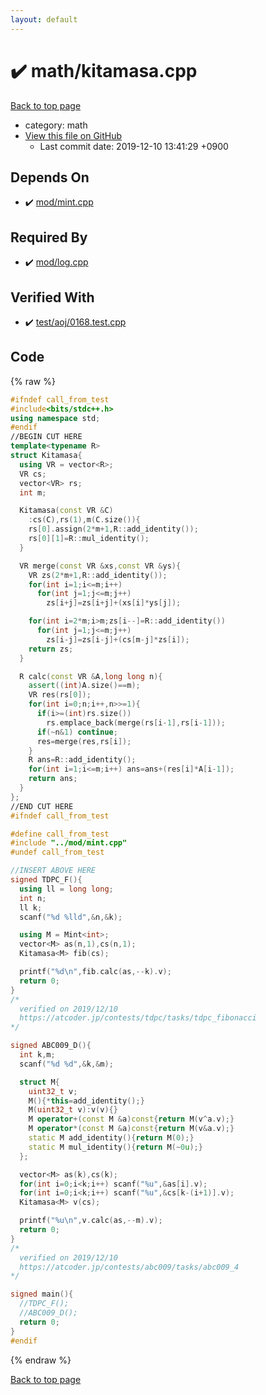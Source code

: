 ```yaml
---
layout: default
---
```


<!-- mathjax config similar to math.stackexchange -->
<script type="text/javascript" async
  src="https://cdnjs.cloudflare.com/ajax/libs/mathjax/2.7.5/MathJax.js?config=TeX-MML-AM_CHTML">
</script>
<script type="text/x-mathjax-config">
  MathJax.Hub.Config({
    TeX: { equationNumbers: { autoNumber: "AMS" }},
    tex2jax: {
      inlineMath: [ ['$','$'] ],
      processEscapes: true
    },
    "HTML-CSS": { matchFontHeight: false },
    displayAlign: "left",
    displayIndent: "2em"
  });
</script>

<script type="text/javascript" src="https://cdnjs.cloudflare.com/ajax/libs/jquery/3.4.1/jquery.min.js"></script>
<script src="https://cdn.jsdelivr.net/npm/jquery-balloon-js@1.1.2/jquery.balloon.min.js" integrity="sha256-ZEYs9VrgAeNuPvs15E39OsyOJaIkXEEt10fzxJ20+2I=" crossorigin="anonymous"></script>
<script type="text/javascript" src="../../assets/js/copy-button.js"></script>
<link rel="stylesheet" href="../../assets/css/copy-button.css" />


# :heavy_check_mark: math/kitamasa.cpp
<a href="../../index.html">Back to top page</a>

* category: math
* <a href="{{ site.github.repository_url }}/blob/master/math/kitamasa.cpp">View this file on GitHub</a>
    - Last commit date: 2019-12-10 13:41:29 +0900




## Depends On
* :heavy_check_mark: <a href="../mod/mint.cpp.html">mod/mint.cpp</a>


## Required By
* :heavy_check_mark: <a href="../mod/log.cpp.html">mod/log.cpp</a>


## Verified With
* :heavy_check_mark: <a href="../../verify/test/aoj/0168.test.cpp.html">test/aoj/0168.test.cpp</a>


## Code
{% raw %}
```cpp
#ifndef call_from_test
#include<bits/stdc++.h>
using namespace std;
#endif
//BEGIN CUT HERE
template<typename R>
struct Kitamasa{
  using VR = vector<R>;
  VR cs;
  vector<VR> rs;
  int m;

  Kitamasa(const VR &C)
    :cs(C),rs(1),m(C.size()){
    rs[0].assign(2*m+1,R::add_identity());
    rs[0][1]=R::mul_identity();
  }

  VR merge(const VR &xs,const VR &ys){
    VR zs(2*m+1,R::add_identity());
    for(int i=1;i<=m;i++)
      for(int j=1;j<=m;j++)
        zs[i+j]=zs[i+j]+(xs[i]*ys[j]);

    for(int i=2*m;i>m;zs[i--]=R::add_identity())
      for(int j=1;j<=m;j++)
        zs[i-j]=zs[i-j]+(cs[m-j]*zs[i]);
    return zs;
  }

  R calc(const VR &A,long long n){
    assert((int)A.size()==m);
    VR res(rs[0]);
    for(int i=0;n;i++,n>>=1){
      if(i>=(int)rs.size())
        rs.emplace_back(merge(rs[i-1],rs[i-1]));
      if(~n&1) continue;
      res=merge(res,rs[i]);
    }
    R ans=R::add_identity();
    for(int i=1;i<=m;i++) ans=ans+(res[i]*A[i-1]);
    return ans;
  }
};
//END CUT HERE
#ifndef call_from_test

#define call_from_test
#include "../mod/mint.cpp"
#undef call_from_test

//INSERT ABOVE HERE
signed TDPC_F(){
  using ll = long long;
  int n;
  ll k;
  scanf("%d %lld",&n,&k);

  using M = Mint<int>;
  vector<M> as(n,1),cs(n,1);
  Kitamasa<M> fib(cs);

  printf("%d\n",fib.calc(as,--k).v);
  return 0;
}
/*
  verified on 2019/12/10
  https://atcoder.jp/contests/tdpc/tasks/tdpc_fibonacci
*/

signed ABC009_D(){
  int k,m;
  scanf("%d %d",&k,&m);

  struct M{
    uint32_t v;
    M(){*this=add_identity();}
    M(uint32_t v):v(v){}
    M operator+(const M &a)const{return M(v^a.v);}
    M operator*(const M &a)const{return M(v&a.v);}
    static M add_identity(){return M(0);}
    static M mul_identity(){return M(~0u);}
  };

  vector<M> as(k),cs(k);
  for(int i=0;i<k;i++) scanf("%u",&as[i].v);
  for(int i=0;i<k;i++) scanf("%u",&cs[k-(i+1)].v);
  Kitamasa<M> v(cs);

  printf("%u\n",v.calc(as,--m).v);
  return 0;
}
/*
  verified on 2019/12/10
  https://atcoder.jp/contests/abc009/tasks/abc009_4
*/

signed main(){
  //TDPC_F();
  //ABC009_D();
  return 0;
}
#endif

```
{% endraw %}

<a href="../../index.html">Back to top page</a>

